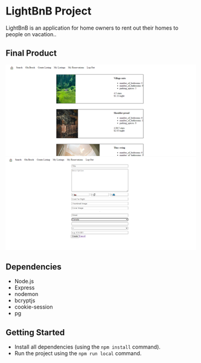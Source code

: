 # LightBnB Project

LightBnB is an application for home owners to rent out their homes to people on vacation..

## Final Product

!["screenshot description"](https://github.com/KunleDev2/LightBnB/blob/master/LightBnB_WebApp/assets/images/imgfour.PNG)
!["screenshot description"](https://github.com/KunleDev2/LightBnB/blob/master/LightBnB_WebApp/assets/images/imgthree.PNG)

## Dependencies

- Node.js
- Express
- nodemon
- bcryptjs
- cookie-session
- pg

## Getting Started

- Install all dependencies (using the `npm install` command).
- Run the project using the `npm run local` command.